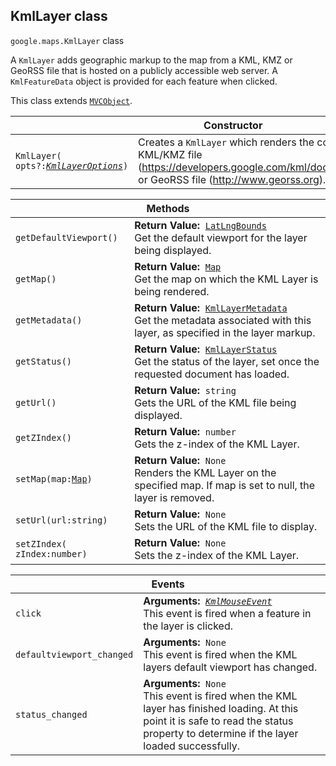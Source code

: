 <h2 id="KmlLayer"> KmlLayer class </h2><p>
<code><span itemprop="path">google.maps</span>.<span itemprop="name">KmlLayer</span></code>
class
</p><p>A <code>KmlLayer</code> adds geographic markup to the map from a KML, KMZ or GeoRSS file that is hosted on a publicly accessible web server. A <code>KmlFeatureData</code> object is provided for each feature when clicked.</p><p>This class extends
<code><a href="https://github.com/amenadiel/google-maps-documentation/blob/master/docs/MVCObject.md">MVCObject</a></code>.
</p><div class="devsite-table-wrapper"><table class="constructors responsive" summary="class KmlLayer - Constructor">
<thead>
<tr><th colspan="2">Constructor</th>
</tr></thead>
<tbody>
<tr>
<td><code><span>KmlLayer(<wbr>opts?:</span><a href="https://github.com/amenadiel/google-maps-documentation/blob/master/docs/KmlLayerOptions.md"><em><span>KmlLayerOptions</span></em></a><span>)</span></code></td>
<td>Creates a <code><span>KmlLayer</span></code> which renders the contents of the specified KML/KMZ file (<a href="https://developers.google.com/kml/documentation/kmlreference">https://developers.google.com/kml/documentation/kmlreference</a>) or GeoRSS file (<a href="http://www.georss.org">http://www.georss.org</a>).</td>
</tr>
</tbody>
</table></div><div class="devsite-table-wrapper"><table class="methods responsive" summary="class KmlLayer - Methods">
<thead>
<tr><th colspan="2">Methods</th>
</tr></thead>
<tbody>
<tr>
<td><code><span>getDefaultViewport()</span></code></td>
<td><div><strong>Return Value:</strong>&nbsp; <code><a href="https://github.com/amenadiel/google-maps-documentation/blob/master/docs/LatLngBounds.md">LatLngBounds</a></code></div>
<div class="desc">Get the default viewport for the layer being displayed.</div></td>
</tr>
<tr>
<td><code><span>getMap()</span></code></td>
<td><div><strong>Return Value:</strong>&nbsp; <code><a href="https://github.com/amenadiel/google-maps-documentation/blob/master/docs/Map.md">Map</a></code></div>
<div class="desc">Get the map on which the KML Layer is being rendered.</div></td>
</tr>
<tr>
<td><code><span>getMetadata()</span></code></td>
<td><div><strong>Return Value:</strong>&nbsp; <code><a href="https://github.com/amenadiel/google-maps-documentation/blob/master/docs/KmlLayerMetadata.md">KmlLayerMetadata</a></code></div>
<div class="desc">Get the metadata associated with this layer, as specified in the layer markup.</div></td>
</tr>
<tr>
<td><code><span>getStatus()</span></code></td>
<td><div><strong>Return Value:</strong>&nbsp; <code><a href="https://github.com/amenadiel/google-maps-documentation/blob/master/docs/KmlLayerStatus.md">KmlLayerStatus</a></code></div>
<div class="desc">Get the status of the layer, set once the requested document has loaded.</div></td>
</tr>
<tr>
<td><code><span>getUrl()</span></code></td>
<td><div><strong>Return Value:</strong>&nbsp; <code>string</code></div>
<div class="desc">Gets the URL of the KML file being displayed.</div></td>
</tr>
<tr>
<td><code><span>getZIndex()</span></code></td>
<td><div><strong>Return Value:</strong>&nbsp; <code>number</code></div>
<div class="desc">Gets the z-index of the KML Layer.</div></td>
</tr>
<tr>
<td><code><span>setMap(<wbr>map:</span><a href="https://github.com/amenadiel/google-maps-documentation/blob/master/docs/Map.md"><span>Map</span></a><span>)</span></code></td>
<td><div><strong>Return Value:</strong>&nbsp; <code>None</code></div>
<div class="desc">Renders the KML Layer on the specified map. If map is set to null, the layer is removed.</div></td>
</tr>
<tr>
<td><code><span>setUrl(<wbr>url:string)</span></code></td>
<td><div><strong>Return Value:</strong>&nbsp; <code>None</code></div>
<div class="desc">Sets the URL of the KML file to display.</div></td>
</tr>
<tr>
<td><code><span>setZIndex(<wbr>zIndex:number)</span></code></td>
<td><div><strong>Return Value:</strong>&nbsp; <code>None</code></div>
<div class="desc">Sets the z-index of the KML Layer.</div></td>
</tr>
</tbody>
</table></div><div class="devsite-table-wrapper"><table class="details responsive" summary="class KmlLayer - Events">
<thead>
<tr><th colspan="2">Events</th>
</tr></thead>
<tbody>
<tr>
<td><code><span>click</span></code></td>
<td><div><strong>Arguments:</strong>&nbsp; <code><a href="https://github.com/amenadiel/google-maps-documentation/blob/master/docs/KmlMouseEvent.md"><em>KmlMouseEvent</em></a></code></div>
<div class="desc">This event is fired when a feature in the layer is clicked.</div></td>
</tr>
<tr>
<td><code><span>defaultviewport_changed</span></code></td>
<td><div><strong>Arguments:</strong>&nbsp; <code>None</code></div>
<div class="desc">This event is fired when the KML layers default viewport has changed.</div></td>
</tr>
<tr>
<td><code><span>status_changed</span></code></td>
<td><div><strong>Arguments:</strong>&nbsp; <code>None</code></div>
<div class="desc">This event is fired when the KML layer has finished loading. At this point it is safe to read the status property to determine if the layer loaded successfully.</div></td>
</tr>
</tbody>
</table></div>